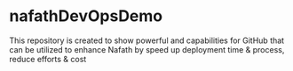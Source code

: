 # nafathDevOpsDemo
This repository is created to show powerful and capabilities for GitHub that can be utilized to enhance Nafath by speed up deployment time &amp; process,  reduce efforts &amp; cost
